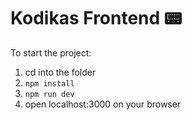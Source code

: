# Kodikas Frontend 📟

To start the project:

1. cd into the folder
2. `npm install`
3. `npm run dev`
4. open localhost:3000 on your browser
